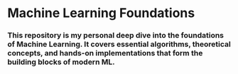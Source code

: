 # Machine Learning Foundations
### This repository is my personal deep dive into the foundations of Machine Learning. It covers essential algorithms, theoretical concepts, and hands-on implementations that form the building blocks of modern ML.
